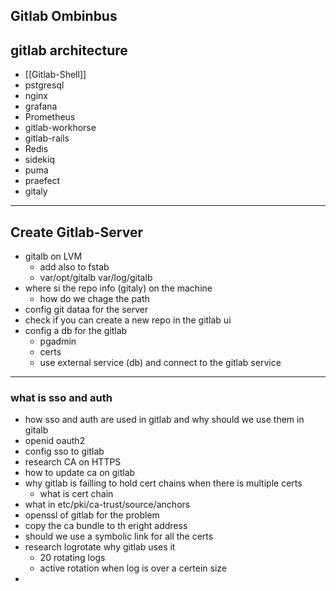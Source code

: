 
## Gitlab Ombinbus

## gitlab architecture

- [[Gitlab-Shell]]
- pstgresql
- nginx
- grafana
- Prometheus
- gitlab-workhorse
- gitlab-rails
- Redis
- sidekiq
- puma
- praefect
- gitaly

---
## Create Gitlab-Server
- gitalb on LVM
	- add also to fstab
	- var/opt/gitalb var/log/gitalb
- where si the repo info (gitaly) on the machine
	- how do we chage the path 
- config git dataa for the server
- check if you can create a new repo in the gitlab ui 
- config a db for the gitlab
	- pgadmin 
	- certs 
	- use  external service (db) and connect to the gitlab service 

---
### what is sso and auth 
- how sso and auth are used in gitlab and why should we use them in gitalb
- openid oauth2
- config sso to gitlab 
- research CA on HTTPS
- how to update ca on gitlab
- why gitlab is failling to hold cert chains when there is multiple certs 
	- what is cert chain 
- what in etc/pki/ca-trust/source/anchors
- openssl of gitlab for the problem
- copy  the ca bundle to th eright address
- should we use a symbolic link for all the certs 
- research logrotate why gitlab uses it 
	- 20 rotating logs
	- active rotation when log is over a certein size
- 